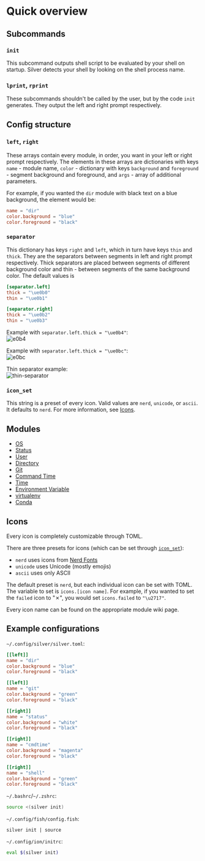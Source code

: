 # Quick overview

## Subcommands

### `init`

This subcommand outputs shell script to be evaluated by your shell on startup.
Silver detects your shell by looking on the shell process name.

### `lprint`, `rprint`

These subcommands shouldn't be called by the user, but by the code `init` generates.
They output the left and right prompt respectively.

## Config structure

### `left`, `right`

These arrays contain every module, in order, you want in your left or right prompt
respectively. The elements in these arrays are dictionaries with keys
`name` - module name, `color` - dictionary with keys `background` and
`foreground` - segment background and foreground, and `args` - array of additional
parameters.

For example, if you wanted the `dir` module with black text on a blue background,
the element would be:

```toml
name = "dir"
color.background = "blue"
color.foreground = "black"
```

### `separator`

This dictionary has keys `right` and `left`, which in turn have keys `thin` and `thick`.
They are the separators between segments in left and right prompt respectively.
Thick separators are placed between segments of different background color and
thin - between segments of the same background color. The default values is

```toml
[separator.left]
thick = "\ue0b0"
thin = "\ue0b1"

[separator.right]
thick = "\ue0b2"
thin = "\ue0b3"
```

Example with `separator.left.thick = "\ue0b4"`:<br/>
![e0b4](e0b4.png)

Example with `separator.left.thick = "\ue0bc"`:<br/>
![e0bc](e0bc.png)

Thin separator example:<br/>
![thin-separator](thin-separator.png)

### `icon_set`

This string is a preset of every icon. Valid values are `nerd`, `unicode`, or `ascii`.
It defaults to `nerd`. For more information, see [Icons](#icons).

## Modules

* [OS](OS)
* [Status](Status)
* [User](User)
* [Directory](Directory)
* [Git](Git)
* [Command Time](Command-Time)
* [Time](Time)
* [Environment Variable](Environment-Variable)
* [virtualenv](virtualenv)
* [Conda](conda)

## Icons

Every icon is completely customizable through TOML.

There are three presets for icons (which can be set through [`icon_set`](#silver_icons)):

* `nerd` uses icons from [Nerd Fonts](https://github.com/ryanoasis/nerd-fonts)
* `unicode` uses Unicode (mostly emojis)
* `ascii` uses only ASCII

The default preset is `nerd`, but each individual icon can be set with TOML.
The variable to set is `icons.[icon name]`. For example, if you wanted to set the
`failed` icon to "&#x2717;", you would set `icons.failed` to `"\u2717"`.

Every icon name can be found on the appropriate module wiki page.

## Example configurations

`~/.config/silver/silver.toml`:

```toml
[[left]]
name = "dir"
color.background = "blue"
color.foreground = "black"

[[left]]
name = "git"
color.background = "green"
color.foreground = "black"

[[right]]
name = "status"
color.background = "white"
color.foreground = "black"

[[right]]
name = "cmdtime"
color.background = "magenta"
color.foreground = "black"

[[right]]
name = "shell"
color.background = "green"
color.foreground = "black"
```

`~/.bashrc`/`~/.zshrc`:

```sh
source <(silver init)
```

`~/.config/fish/config.fish`:

```fish
silver init | source
```

`~/.config/ion/initrc`:

```sh
eval $(silver init)
```
